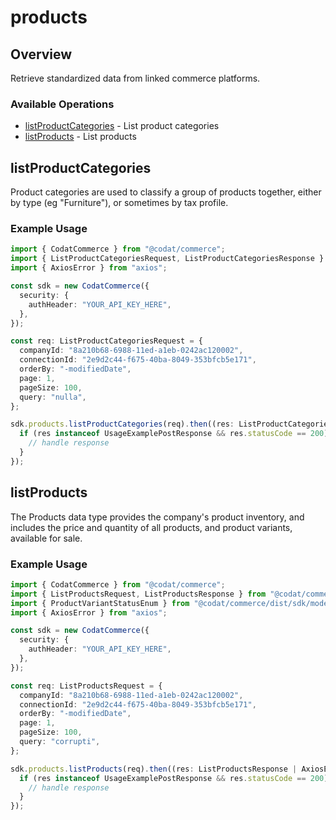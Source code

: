 # products

## Overview

Retrieve standardized data from linked commerce platforms.

### Available Operations

* [listProductCategories](#listproductcategories) - List product categories
* [listProducts](#listproducts) - List products

## listProductCategories

Product categories are used to classify a group of products together, either by type (eg "Furniture"), or sometimes by tax profile.

### Example Usage

```typescript
import { CodatCommerce } from "@codat/commerce";
import { ListProductCategoriesRequest, ListProductCategoriesResponse } from "@codat/commerce/dist/sdk/models/operations";
import { AxiosError } from "axios";

const sdk = new CodatCommerce({
  security: {
    authHeader: "YOUR_API_KEY_HERE",
  },
});

const req: ListProductCategoriesRequest = {
  companyId: "8a210b68-6988-11ed-a1eb-0242ac120002",
  connectionId: "2e9d2c44-f675-40ba-8049-353bfcb5e171",
  orderBy: "-modifiedDate",
  page: 1,
  pageSize: 100,
  query: "nulla",
};

sdk.products.listProductCategories(req).then((res: ListProductCategoriesResponse | AxiosError) => {
  if (res instanceof UsageExamplePostResponse && res.statusCode == 200) {
    // handle response
  }
});
```

## listProducts

The Products data type provides the company's product inventory, and includes the price and quantity of all products, and product variants, available for sale.

### Example Usage

```typescript
import { CodatCommerce } from "@codat/commerce";
import { ListProductsRequest, ListProductsResponse } from "@codat/commerce/dist/sdk/models/operations";
import { ProductVariantStatusEnum } from "@codat/commerce/dist/sdk/models/shared";
import { AxiosError } from "axios";

const sdk = new CodatCommerce({
  security: {
    authHeader: "YOUR_API_KEY_HERE",
  },
});

const req: ListProductsRequest = {
  companyId: "8a210b68-6988-11ed-a1eb-0242ac120002",
  connectionId: "2e9d2c44-f675-40ba-8049-353bfcb5e171",
  orderBy: "-modifiedDate",
  page: 1,
  pageSize: 100,
  query: "corrupti",
};

sdk.products.listProducts(req).then((res: ListProductsResponse | AxiosError) => {
  if (res instanceof UsageExamplePostResponse && res.statusCode == 200) {
    // handle response
  }
});
```
